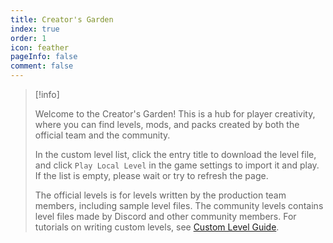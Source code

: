 ```yaml
---
title: Creator's Garden
index: true
order: 1
icon: feather
pageInfo: false
comment: false
---
```


> [!info]
>
> Welcome to the Creator's Garden! This is a hub for player creativity, where you can find levels, mods, and packs created by both the official team and the community.
>
> In the custom level list, click the entry title to download the level file, and click `Play Local Level` in the game settings to import it and play. If the list is empty, please wait or try to refresh the page.
>
> The official levels is for levels written by the production team members, including sample level files. The community levels contains level files made by Discord and other community members.
> For tutorials on writing custom levels, see [Custom Level Guide](../guide/level/).

<Catalog />
